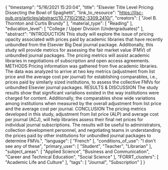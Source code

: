 {
    "timestamp": "5/16/2021 15:20:04",
    "title": "Elsevier Title Level Pricing: Dissecting the Bowl of Spaghetti",
    "link_to_resource": "https://jlsc-pub.org/articles/abstract/10.7710/2162-3309.2410/",
    "creators": [
        "Joel B. Thornton and Curtis Brundy"
    ],
    "material_type": [
        "Reading"
    ],
    "education_level": [
        "College / Upper Division (Undergraduates)"
    ],
    "abstract": "INTRODUCTION This study will explore the issue of pricing opacity associated with prices paid by academic libraries that have recently unbundled from the Elsevier Big Deal journal package. Additionally, this study will provide metrics for assessing the fair market value (FMV) of unbundled journal packages. The pricing metrics will assist academic libraries in negotiations of subscription and open access agreements. METHODS Pricing information was gathered from five academic libraries. The data was analyzed to arrive at two key metrics (adjustment from list price and the average cost per journal) for establishing comparables, i.e., prices paid by similarly sized institutions, to assess the collective FMVs for unbundled Elsevier journal packages. RESULTS & DISCUSSION The study results show that significant variations existed in the way institutions were charged for content. Additionally, the comparables show wide variations among institutions when measured by the overall adjustment from list price and the average cost per journal. CONCLUSION The pricing metrics developed in this study, adjustment from list price (ALP) and average cost per journal (ACJ), will help libraries assess their final net prices for individual journal subscriptions. The results will be useful to administrators, collection development personnel, and negotiating teams in understanding the prices paid by other institutions for unbundled journal packages to determine FMVs.",
    "language": [
        "French"
    ],
    "conditions_of_use": "I don't see any of these",
    "primary_user": [
        "Student",
        "Teacher",
        "Librarian"
    ],
    "subject_areas": [
        "Applied Science",
        "Business and Communication",
        "Career and Technical Education",
        "Social Science"
    ],
    "FORRT_clusters": [
        "Academic Life and Culture"
    ],
    "tags": [
        "Journal",
        "Subscription"
    ]
}